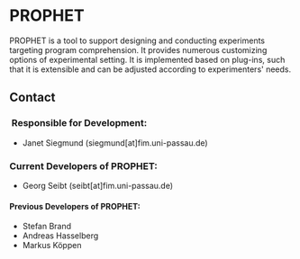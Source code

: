 PROPHET
=======

PROPHET is a tool to support designing and conducting experiments targeting program comprehension. It provides numerous 
customizing options of experimental setting. It is implemented based on plug-ins, such that it is extensible and can be 
adjusted according to experimenters' needs.

Contact
-------

###  Responsible for Development: 
 * Janet Siegmund (siegmund[at]fim.uni-passau.de)
 
### Current Developers of PROPHET:
 * Georg Seibt  (seibt[at]fim.uni-passau.de)

#### Previous Developers of PROPHET: 
 * Stefan Brand 
 * Andreas Hasselberg 
 * Markus Köppen
 

